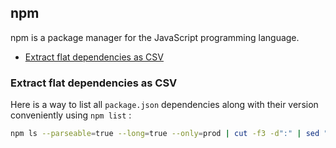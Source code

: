 ## npm
npm is a package manager for the JavaScript programming language.

* [Extract flat dependencies as CSV](#extract-flat-dependencies-as-csv)

### Extract flat dependencies as CSV
Here is a way to list all `package.json` dependencies along with their version conveniently using  `npm list` :

```bash
npm ls --parseable=true --long=true --only=prod | cut -f3 -d":" | sed "s/@/;/g"
```
